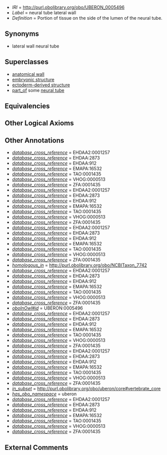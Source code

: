  * *IRI* = http://purl.obolibrary.org/obo/UBERON_0005496
 * *Label* = neural tube lateral wall
 * *Definition* = Portion of tissue on the side of the lumen of the neural tube.

## Synonyms

 * lateral wall neural tube

## Superclasses

 * [anatomical wall](../../UBERON/60/UBERON_0000060.md)
 * [embryonic structure](../../UBERON/50/UBERON_0002050.md)
 * [ectoderm-derived structure](../../UBERON/21/UBERON_0004121.md)
 * [part_of](../../BFO/50/BFO_0000050.md) some [neural tube](../../UBERON/49/UBERON_0001049.md)

## Equivalencies


## Other Logical Axioms


## Other Annotations

 * *[database_cross_reference](../../ef/oboInOwl#hasDbXref.md)* = EHDAA2:0001257
 * *[database_cross_reference](../../ef/oboInOwl#hasDbXref.md)* = EHDAA:2873
 * *[database_cross_reference](../../ef/oboInOwl#hasDbXref.md)* = EHDAA:912
 * *[database_cross_reference](../../ef/oboInOwl#hasDbXref.md)* = EMAPA:16532
 * *[database_cross_reference](../../ef/oboInOwl#hasDbXref.md)* = TAO:0001435
 * *[database_cross_reference](../../ef/oboInOwl#hasDbXref.md)* = VHOG:0000513
 * *[database_cross_reference](../../ef/oboInOwl#hasDbXref.md)* = ZFA:0001435
 * *[database_cross_reference](../../ef/oboInOwl#hasDbXref.md)* = EHDAA2:0001257
 * *[database_cross_reference](../../ef/oboInOwl#hasDbXref.md)* = EHDAA:2873
 * *[database_cross_reference](../../ef/oboInOwl#hasDbXref.md)* = EHDAA:912
 * *[database_cross_reference](../../ef/oboInOwl#hasDbXref.md)* = EMAPA:16532
 * *[database_cross_reference](../../ef/oboInOwl#hasDbXref.md)* = TAO:0001435
 * *[database_cross_reference](../../ef/oboInOwl#hasDbXref.md)* = VHOG:0000513
 * *[database_cross_reference](../../ef/oboInOwl#hasDbXref.md)* = ZFA:0001435
 * *[database_cross_reference](../../ef/oboInOwl#hasDbXref.md)* = EHDAA2:0001257
 * *[database_cross_reference](../../ef/oboInOwl#hasDbXref.md)* = EHDAA:2873
 * *[database_cross_reference](../../ef/oboInOwl#hasDbXref.md)* = EHDAA:912
 * *[database_cross_reference](../../ef/oboInOwl#hasDbXref.md)* = EMAPA:16532
 * *[database_cross_reference](../../ef/oboInOwl#hasDbXref.md)* = TAO:0001435
 * *[database_cross_reference](../../ef/oboInOwl#hasDbXref.md)* = VHOG:0000513
 * *[database_cross_reference](../../ef/oboInOwl#hasDbXref.md)* = ZFA:0001435
 * *[homologous_in](../../core#homologous/in/core#homologous_in.md)* = http://purl.obolibrary.org/obo/NCBITaxon_7742
 * *[database_cross_reference](../../ef/oboInOwl#hasDbXref.md)* = EHDAA2:0001257
 * *[database_cross_reference](../../ef/oboInOwl#hasDbXref.md)* = EHDAA:2873
 * *[database_cross_reference](../../ef/oboInOwl#hasDbXref.md)* = EHDAA:912
 * *[database_cross_reference](../../ef/oboInOwl#hasDbXref.md)* = EMAPA:16532
 * *[database_cross_reference](../../ef/oboInOwl#hasDbXref.md)* = TAO:0001435
 * *[database_cross_reference](../../ef/oboInOwl#hasDbXref.md)* = VHOG:0000513
 * *[database_cross_reference](../../ef/oboInOwl#hasDbXref.md)* = ZFA:0001435
 * *[oboInOwl#id](../../id/oboInOwl#id.md)* = UBERON:0005496
 * *[database_cross_reference](../../ef/oboInOwl#hasDbXref.md)* = EHDAA2:0001257
 * *[database_cross_reference](../../ef/oboInOwl#hasDbXref.md)* = EHDAA:2873
 * *[database_cross_reference](../../ef/oboInOwl#hasDbXref.md)* = EHDAA:912
 * *[database_cross_reference](../../ef/oboInOwl#hasDbXref.md)* = EMAPA:16532
 * *[database_cross_reference](../../ef/oboInOwl#hasDbXref.md)* = TAO:0001435
 * *[database_cross_reference](../../ef/oboInOwl#hasDbXref.md)* = VHOG:0000513
 * *[database_cross_reference](../../ef/oboInOwl#hasDbXref.md)* = ZFA:0001435
 * *[database_cross_reference](../../ef/oboInOwl#hasDbXref.md)* = EHDAA2:0001257
 * *[database_cross_reference](../../ef/oboInOwl#hasDbXref.md)* = EHDAA:2873
 * *[database_cross_reference](../../ef/oboInOwl#hasDbXref.md)* = EHDAA:912
 * *[database_cross_reference](../../ef/oboInOwl#hasDbXref.md)* = EMAPA:16532
 * *[database_cross_reference](../../ef/oboInOwl#hasDbXref.md)* = TAO:0001435
 * *[database_cross_reference](../../ef/oboInOwl#hasDbXref.md)* = VHOG:0000513
 * *[database_cross_reference](../../ef/oboInOwl#hasDbXref.md)* = ZFA:0001435
 * *[in_subset](../../et/oboInOwl#inSubset.md)* = http://purl.obolibrary.org/obo/uberon/core#vertebrate_core
 * *[has_obo_namespace](../../ce/oboInOwl#hasOBONamespace.md)* = uberon
 * *[database_cross_reference](../../ef/oboInOwl#hasDbXref.md)* = EHDAA2:0001257
 * *[database_cross_reference](../../ef/oboInOwl#hasDbXref.md)* = EHDAA:2873
 * *[database_cross_reference](../../ef/oboInOwl#hasDbXref.md)* = EHDAA:912
 * *[database_cross_reference](../../ef/oboInOwl#hasDbXref.md)* = EMAPA:16532
 * *[database_cross_reference](../../ef/oboInOwl#hasDbXref.md)* = TAO:0001435
 * *[database_cross_reference](../../ef/oboInOwl#hasDbXref.md)* = VHOG:0000513
 * *[database_cross_reference](../../ef/oboInOwl#hasDbXref.md)* = ZFA:0001435

## External Comments

